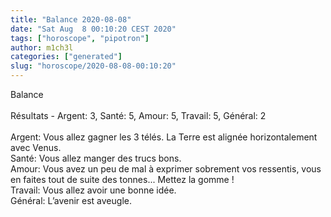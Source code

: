 ```yaml
---
title: "Balance 2020-08-08"
date: "Sat Aug  8 00:10:20 CEST 2020"
tags: ["horoscope", "pipotron"]
author: m1ch3l
categories: ["generated"]
slug: "horoscope/2020-08-08-00:10:20"
---
```


Balance<br>
<br>
Résultats - Argent: 3, Santé: 5, Amour: 5, Travail: 5, Général: 2<br>
<br>
Argent:  Vous allez gagner les 3 télés. La Terre est alignée horizontalement avec Venus.<br>
Santé:   Vous allez manger des trucs bons. <br>
Amour:   Vous avez un peu de mal à exprimer sobrement vos ressentis, vous en faites tout de suite des tonnes... Mettez la gomme !<br>
Travail: Vous allez avoir une bonne idée. <br>
Général: L’avenir est aveugle.<br>
